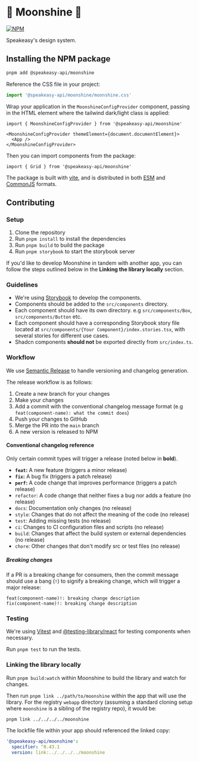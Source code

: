 # 🥃 Moonshine 🥃

[![NPM](https://img.shields.io/badge/npm-moonshine@latest-blue)](https://www.npmjs.com/package/@speakeasy-api/moonshine)

Speakeasy's design system.

## Installing the NPM package

```bash
pnpm add @speakeasy-api/moonshine
```

Reference the CSS file in your project:

```ts
import '@speakeasy-api/moonshine/moonshine.css'
```

Wrap your application in the `MoonshineConfigProvider` component, passing in the HTML element where the tailwind dark/light class is applied:

```tsx
import { MoonshineConfigProvider } from '@speakeasy-api/moonshine'

<MoonshineConfigProvider themeElement={document.documentElement}>
  <App />
</MoonshineConfigProvider>
```

Then you can import components from the package:

```tsx
import { Grid } from '@speakeasy-api/moonshine'
```

The package is built with [vite](https://vitejs.dev/), and is distributed in both [ESM](https://developer.mozilla.org/en-US/docs/Web/JavaScript/Guide/Modules) and [CommonJS](https://nodejs.org/api/modules.html#modules-commonjs) formats.

## Contributing

### Setup

1. Clone the repository
2. Run `pnpm install` to install the dependencies
3. Run `pnpm build` to build the package
4. Run `pnpm storybook` to start the storybook server

If you'd like to develop Moonshine in tandem with another app, you can follow the steps outlined below in the **Linking the library locally** section.

### Guidelines

- We're using [Storybook](https://storybook.js.org/) to develop the components.
- Components should be added to the `src/components` directory.
- Each component should have its own directory. e.g `src/components/Box`, `src/components/Button` etc.
- Each component should have a corresponding Storybook story file located at `src/components/{Your Component}/index.stories.tsx`, with several stories for different use cases.
- Shadcn components **should not** be exported directly from `src/index.ts`.

### Workflow

We use [Semantic Release](https://semantic-release.gitbook.io/semantic-release/) to handle versioning and changelog generation.

The release workflow is as follows:

1. Create a new branch for your changes
2. Make your changes
3. Add a commit with the conventional changelog message format (e.g `feat(component-name): what the commit does`)
4. Push your changes to GitHub
5. Merge the PR into the `main` branch
6. A new version is released to NPM

#### Conventional changelog reference

Only certain commit types will trigger a release (noted below in **bold**).

- **`feat`:** A new feature (triggers a minor release)
- **`fix`:** A bug fix (triggers a patch release)
- **`perf`:** A code change that improves performance (triggers a patch release)
- `refactor`: A code change that neither fixes a bug nor adds a feature (no release)
- `docs`: Documentation only changes (no release)
- `style`: Changes that do not affect the meaning of the code (no release)
- `test`: Adding missing tests (no release)
- `ci`: Changes to CI configuration files and scripts (no release)
- `build`: Changes that affect the build system or external dependencies (no release)
- `chore`: Other changes that don't modify src or test files (no release)

##### Breaking changes

If a PR is a breaking change for consumers, then the commit message should use a bang (`!`) to signify a breaking change, which will trigger a major release:

```
feat(component-name)!: breaking change description
fix(component-name)!: breaking change description
```

### Testing

We're using [Vitest](https://vitest.dev/) and [@testing-library/react](https://testing-library.com/react/) for testing components when necessary.

Run `pnpm test` to run the tests.

### Linking the library locally

Run `pnpm build:watch` within Moonshine to build the library and watch for changes.

Then run `pnpm link ../path/to/moonshine` within the app that will use the library. For the registry `webapp` directory (assuming a standard cloning setup where `moonshine` is a sibling of the registry repo), it would be:

```bash
pnpm link ../../../../moonshine
```

The lockfile file within your app should referenced the linked copy:

```yaml
'@speakeasy-api/moonshine':
  specifier: ^0.43.1
  version: link:../../../../moonshine
```
